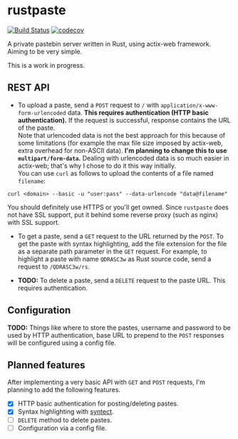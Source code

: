 # rustpaste

[![Build Status](https://travis-ci.com/tansly/rustpaste.svg?token=37nt8ydfT1ey69USyytm&branch=master)](https://travis-ci.com/tansly/rustpaste)
[![codecov](https://codecov.io/gh/tansly/rustpaste/branch/master/graph/badge.svg)](https://codecov.io/gh/tansly/rustpaste)

A private pastebin server written in Rust, using actix-web framework. Aiming to be very simple.

This is a work in progress.

## REST API
* To upload a paste, send a `POST` request to `/` with `application/x-www-form-urlencoded` data.
**This requires authentication (HTTP basic authentication).** If the request is successful, response contains the URL of the paste.  
Note that urlencoded data is not the best approach for this because of some limitations
(for example the max file size imposed by actix-web, extra overhead for non-ASCII data).
**I'm planning to change this to use `multipart/form-data`.** Dealing with urlencoded
data is so much easier in actix-web; that's why I chose to do it this way initially.  
You can use `curl` as follows to upload the contents of a file named `filename`:
```
curl <domain> --basic -u "user:pass" --data-urlencode "data@filename"
```
You should definitely use HTTPS or you'll get owned.
Since `rustpaste` does not have SSL support,
put it behind some reverse proxy (such as nginx) with SSL support.

* To get a paste, send a `GET` request to the URL returned by the `POST`.
To get the paste with syntax highlighting, add the file extension for the file
as a separate path parameter in the `GET` request. For example, to highlight a
paste with name `QDRASC3w` as Rust source code, send a request to `/QDRASC3w/rs`.

* **TODO:** To delete a paste, send a `DELETE` request to the paste URL.
This requires authentication.

## Configuration
**TODO:** Things like where to store the pastes, username and password to be used by HTTP authentication,
base URL to prepend to the `POST` responses will be configured using a config file.

## Planned features
After implementing a very basic API with `GET` and `POST` requests, I'm planning to add the following features.
- [x] HTTP basic authentication for posting/deleting pastes.
- [x] Syntax highlighting with [syntect](https://github.com/trishume/syntect).
- [ ] `DELETE` method to delete pastes.
- [ ] Configuration via a config file.
